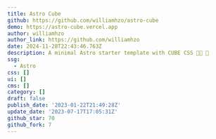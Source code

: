 ```yaml
---
title: Astro Cube
github: https://github.com/williamhzo/astro-cube
demo: https://astro-cube.vercel.app
author: williamhzo
author_link: https://github.com/williamhzo
date: 2024-11-28T22:43:46.763Z
description: A minimal Astro starter template with CUBE CSS 🧑‍🚀 🧊
ssg:
  - Astro
css: []
ui: []
cms: []
category: []
draft: false
publish_date: '2023-01-22T21:49:28Z'
update_date: '2023-07-17T17:05:31Z'
github_star: 70
github_fork: 7
---
```

